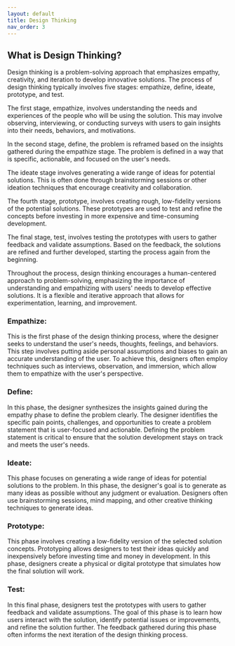 ```yaml
---
layout: default
title: Design Thinking
nav_order: 3
---
```

## What is Design Thinking?

Design thinking is a problem-solving approach that emphasizes empathy, creativity, and iteration to develop innovative solutions. The process of design thinking typically involves five stages: empathize, define, ideate, prototype, and test.

The first stage, empathize, involves understanding the needs and experiences of the people who will be using the solution. This may involve observing, interviewing, or conducting surveys with users to gain insights into their needs, behaviors, and motivations.

In the second stage, define, the problem is reframed based on the insights gathered during the empathize stage. The problem is defined in a way that is specific, actionable, and focused on the user's needs.

The ideate stage involves generating a wide range of ideas for potential solutions. This is often done through brainstorming sessions or other ideation techniques that encourage creativity and collaboration.

The fourth stage, prototype, involves creating rough, low-fidelity versions of the potential solutions. These prototypes are used to test and refine the concepts before investing in more expensive and time-consuming development.

The final stage, test, involves testing the prototypes with users to gather feedback and validate assumptions. Based on the feedback, the solutions are refined and further developed, starting the process again from the beginning.

Throughout the process, design thinking encourages a human-centered approach to problem-solving, emphasizing the importance of understanding and empathizing with users' needs to develop effective solutions. It is a flexible and iterative approach that allows for experimentation, learning, and improvement.

### Empathize: 
This is the first phase of the design thinking process, where the designer seeks to understand the user's needs, thoughts, feelings, and behaviors. This step involves putting aside personal assumptions and biases to gain an accurate understanding of the user. To achieve this, designers often employ techniques such as interviews, observation, and immersion, which allow them to empathize with the user's perspective.

### Define: 
In this phase, the designer synthesizes the insights gained during the empathy phase to define the problem clearly. The designer identifies the specific pain points, challenges, and opportunities to create a problem statement that is user-focused and actionable. Defining the problem statement is critical to ensure that the solution development stays on track and meets the user's needs.

### Ideate: 
This phase focuses on generating a wide range of ideas for potential solutions to the problem. In this phase, the designer's goal is to generate as many ideas as possible without any judgment or evaluation. Designers often use brainstorming sessions, mind mapping, and other creative thinking techniques to generate ideas.

### Prototype: 
This phase involves creating a low-fidelity version of the selected solution concepts. Prototyping allows designers to test their ideas quickly and inexpensively before investing time and money in development. In this phase, designers create a physical or digital prototype that simulates how the final solution will work.

### Test: 
In this final phase, designers test the prototypes with users to gather feedback and validate assumptions. The goal of this phase is to learn how users interact with the solution, identify potential issues or improvements, and refine the solution further. The feedback gathered during this phase often informs the next iteration of the design thinking process.
